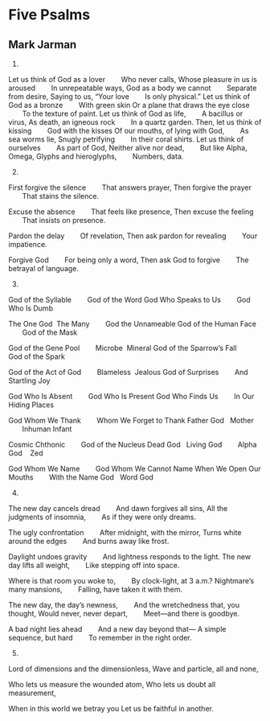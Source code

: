 # Five Psalms
## Mark Jarman
1.
Let us think of God as a lover
       Who never calls,
Whose pleasure in us is aroused
       In unrepeatable ways,
God as a body we cannot
       Separate from desire,
Saying to us, “Your love
       Is only physical.”
Let us think of God as a bronze
       With green skin
Or a plane that draws the eye close
       To the texture of paint.
Let us think of God as life,
       A bacillus or virus,
As death, an igneous rock
       In a quartz garden.
Then, let us think of kissing
       God with the kisses
Of our mouths, of lying with God,
       As sea worms lie,
Snugly petrifying
       In their coral shirts.
Let us think of ourselves
       As part of God,
Neither alive nor dead,
       But like Alpha, Omega,
Glyphs and hieroglyphs,
       Numbers, data.


2.
First forgive the silence
       That answers prayer,
Then forgive the prayer
       That stains the silence.

Excuse the absence
       That feels like presence,
Then excuse the feeling
       That insists on presence.

Pardon the delay
       Of revelation,
Then ask pardon for revealing
       Your impatience.

Forgive God
       For being only a word,
Then ask God to forgive
       The betrayal of language.

3.
God of the Syllable
       God of the Word
God Who Speaks to Us
       God Who Is Dumb

The One God  The Many
       God the Unnameable
God of the Human Face
       God of the Mask

God of the Gene Pool
       Microbe  Mineral
God of the Sparrow’s Fall
       God of the Spark

God of the Act of God
       Blameless  Jealous
God of Surprises
       And Startling Joy

God Who Is Absent
       God Who Is Present
God Who Finds Us
       In Our Hiding Places

God Whom We Thank
       Whom We Forget to Thank
Father God   Mother
       Inhuman Infant

Cosmic Chthonic
       God of the Nucleus
Dead God   Living God
       Alpha God    Zed

God Whom We Name
       God Whom We Cannot Name
When We Open Our Mouths
       With the Name God   Word God


4.
The new day cancels dread
       And dawn forgives all sins,
All the judgments of insomnia,
       As if they were only dreams.

The ugly confrontation
       After midnight, with the mirror,
Turns white around the edges
       And burns away like frost.

Daylight undoes gravity
       And lightness responds to the light.
The new day lifts all weight,
       Like stepping off into space.

Where is that room you woke to,
       By clock-light, at 3 a.m.?
Nightmare’s many mansions,
       Falling, have taken it with them.

The new day, the day’s newness,
       And the wretchedness that, you thought,
Would never, never depart,
       Meet—and there is goodbye.

A bad night lies ahead
       And a new day beyond that—
A simple sequence, but hard
       To remember in the right order.

5.
Lord of dimensions and the dimensionless,
Wave and particle, all and none,

Who lets us measure the wounded atom,
Who lets us doubt all measurement,

When in this world we betray you
Let us be faithful in another.